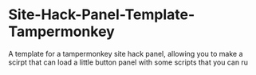 # Site-Hack-Panel-Template-Tampermonkey
A template for a tampermonkey site hack panel, allowing you to make a scirpt that can load a little button panel with some scripts that you can ru
